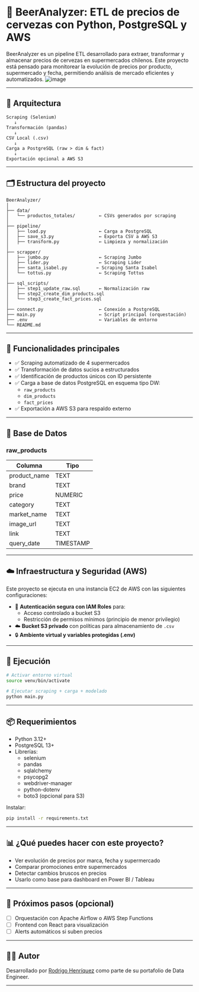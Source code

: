 # 🍺 BeerAnalyzer: ETL de precios de cervezas con Python, PostgreSQL y AWS

BeerAnalyzer es un pipeline ETL desarrollado para extraer, transformar y almacenar precios de cervezas en supermercados chilenos. Este proyecto está pensado para monitorear la evolución de precios por producto, supermercado y fecha, permitiendo análisis de mercado eficientes y automatizados.
![image](https://github.com/user-attachments/assets/899668a2-cfac-4a41-9ab7-738b10ef3840)


---

## 🧱 Arquitectura

```
Scraping (Selenium)
   ↓
Transformación (pandas)
   ↓
CSV Local (.csv)
   ↓
Carga a PostgreSQL (raw > dim & fact)
   ↓
Exportación opcional a AWS S3
```

---

## 🗂️ Estructura del proyecto

```
BeerAnalyzer/
│
├── data/
│   └── productos_totales/         ← CSVs generados por scraping
│
├── pipeline/
│   ├── load.py                    ← Carga a PostgreSQL
│   ├── save_s3.py                 ← Exporta CSV a AWS S3
│   ├── transform.py               ← Limpieza y normalización
│
├── scrapper/
│   ├── jumbo.py                   ← Scraping Jumbo
│   ├── lider.py                   ← Scraping Lider
│   ├── santa_isabel.py           ← Scraping Santa Isabel
│   └── tottus.py                  ← Scraping Tottus
│
├── sql_scripts/
│   ├── step1_update_raw.sql       ← Normalización raw
│   ├── step2_create_dim_products.sql
│   └── step3_create_fact_prices.sql
│
├── connect.py                     ← Conexión a PostgreSQL
├── main.py                        ← Script principal (orquestación)
├── .env                           ← Variables de entorno
└── README.md
```

---

## 🧪 Funcionalidades principales

- ✅ Scraping automatizado de 4 supermercados
- ✅ Transformación de datos sucios a estructurados
- ✅ Identificación de productos únicos con ID persistente
- ✅ Carga a base de datos PostgreSQL en esquema tipo DW:
  - `raw_products`
  - `dim_products`
  - `fact_prices`
- ✅ Exportación a AWS S3 para respaldo externo

---

## 🧠 Base de Datos

### raw_products

| Columna       | Tipo      |
|---------------|-----------|
| product_name  | TEXT      |
| brand         | TEXT      |
| price         | NUMERIC   |
| category      | TEXT      |
| market_name   | TEXT      |
| image_url     | TEXT      |
| link          | TEXT      |
| query_date    | TIMESTAMP |

---

## ☁️ Infraestructura y Seguridad (AWS)

Este proyecto se ejecuta en una instancia EC2 de AWS con las siguientes configuraciones:

- 🔐 **Autenticación segura con IAM Roles** para:
  - Acceso controlado a bucket S3
  - Restricción de permisos mínimos (principio de menor privilegio)
- ☁️ **Bucket S3 privado** con políticas para almacenamiento de `.csv`
- 🔒 **Ambiente virtual y variables protegidas (.env)**

---

## 🚀 Ejecución

```bash
# Activar entorno virtual
source venv/bin/activate

# Ejecutar scraping + carga + modelado
python main.py
```

---

## 📦 Requerimientos

- Python 3.12+
- PostgreSQL 13+
- Librerías:
  - selenium
  - pandas
  - sqlalchemy
  - psycopg2
  - webdriver-manager
  - python-dotenv
  - boto3 (opcional para S3)

Instalar:

```bash
pip install -r requirements.txt
```

---

## 📊 ¿Qué puedes hacer con este proyecto?

- Ver evolución de precios por marca, fecha y supermercado
- Comparar promociones entre supermercados
- Detectar cambios bruscos en precios
- Usarlo como base para dashboard en Power BI / Tableau

---

## 🧩 Próximos pasos (opcional)

- [ ] Orquestación con Apache Airflow o AWS Step Functions
- [ ] Frontend con React para visualización
- [ ] Alerts automáticos si suben precios

---

## 👨‍💻 Autor

Desarrollado por [Rodrigo Henríquez](https://github.com/Rhenriquez94) como parte de su portafolio de Data Engineer.

---
